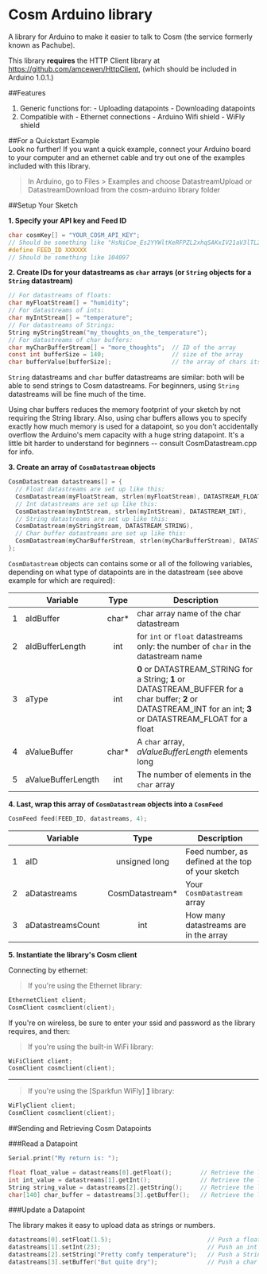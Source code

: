 Cosm Arduino library
================

A library for Arduino to make it easier to talk to Cosm (the service formerly known as Pachube).

This library **requires** the HTTP Client library at https://github.com/amcewen/HttpClient, (which should be included in Arduino 1.0.1.)

##Features

   1. Generic functions for:
   	- Uploading datapoints
   	- Downloading datapoints
   2. Compatible with
   	- Ethernet connections
   	- Arduino Wifi shield
   	- WiFly shield
   	
##For a Quickstart Example  
Look no further!  If you want a quick example, connect your Arduino board to your computer and an ethernet cable and try out one of the examples included with this library.

>In Arduino, go to Files > Examples and choose DatastreamUpload or DatastreamDownload from the cosm-arduino library folder	

##Setup Your Sketch

**1. Specify your API key and Feed ID**
```c
char cosmKey[] = "YOUR_COSM_API_KEY";
// Should be something like "HsNiCoe_Es2YYWltKeRFPZL2xhqSAKxIV21aV3lTL2h5OD0g"
#define FEED_ID XXXXXX 
// Should be something like 104097
```

**2. Create IDs for your datastreams as `char` arrays (or `String` objects for a `String` datastream)**
```c
// For datastreams of floats:
char myFloatStream[] = "humidity";
// For datastreams of ints:
char myIntStream[] = "temperature";
// For datastreams of Strings:
String myStringStream("my_thoughts_on_the_temperature");
// For datastreams of char buffers:
char myCharBufferStream[] = "more_thoughts";  // ID of the array
const int bufferSize = 140;                   // size of the array
char bufferValue[bufferSize];                 // the array of chars itself
```

`String` datastreams and `char` buffer datastreams are similar: both will be able to send strings to Cosm datastreams. For beginners, using `String` datastreams will be fine much of the time. 

Using char buffers reduces the memory footprint of your sketch by not requiring the String library.  Also, using char buffers allows you to specify exactly how much memory is used for a datapoint, so you don't accidentally overflow the Arduino's mem capacity with a huge string datapoint.  It's a little bit harder to understand for beginners -- consult CosmDatastream.cpp for info.

**3. Create an array of `CosmDatastream` objects**
```c
CosmDatastream datastreams[] = {
  // Float datastreams are set up like this:
  CosmDatastream(myFloatStream, strlen(myFloatStream), DATASTREAM_FLOAT),
  // Int datastreams are set up like this:
  CosmDatastream(myIntStream, strlen(myIntStream), DATASTREAM_INT),
  // String datastreams are set up like this:
  CosmDatastream(myStringStream, DATASTREAM_STRING),
  // Char buffer datastreams are set up like this:
  CosmDatastream(myCharBufferStream, strlen(myCharBufferStream), DATASTREAM_BUFFER, bufferValue, bufferSize),
};
```
`CosmDatastream` objects can contains some or all of the following variables, depending on what type of datapoints are in the datastream (see above example for which are required):

| | Variable | Type | Description |
|---|---|:---:|---|
| 1     | aIdBuffer | char*|char array name of the char datastream
| 2     | aIdBufferLength |  int |for `int` or `float` datastreams only: the number of  `char` in the datastream name
| 3 | aType | int |**0** or DATASTREAM_STRING for a String; **1** or DATASTREAM_BUFFER for a char buffer; **2** or DATASTREAM_INT for an int; **3** or DATASTREAM_FLOAT for a float
| 4 | aValueBuffer | char* | A `char` array, _aValueBufferLength_ elements long
| 5 | aValueBufferLength | int | The number of elements in the `char` array

    
**4. Last, wrap this array of `CosmDatastream` objects into a `CosmFeed`**
```c	
CosmFeed feed(FEED_ID, datastreams, 4);
```

| | Variable | Type | Description |
|---|---|:---:|---|
| 1     | aID | unsigned long | Feed number, as defined at the top of your sketch
| 2     | aDatastreams | CosmDatastream* |Your `CosmDatastream` array
| 3 | aDatastreamsCount | int | How many datastreams are in the array

**5. Instantiate the library's Cosm client**

Connecting by ethernet:

>If you're using the Ethernet library:
```c
EthernetClient client;
CosmClient cosmclient(client);
```


If you're on wireless, be sure to enter your ssid and password as the library requires, and then:
>If you're using the built-in WiFi library:
```c
WiFiClient client;
CosmClient cosmclient(client);
```

---
>If you're using the [Sparkfun WiFly] [1] library:
```c
WiFlyClient client;
CosmClient cosmclient(client);	
```
[1]: https://github.com/jmr13031/WiFly-Shield

##Sending and Retrieving Cosm Datapoints

###Read a Datapoint
```c
Serial.print("My return is: ");

float float_value = datastreams[0].getFloat();        // Retrieve the latest datapoint in a float datastream
int int_value = datastreams[1].getInt();              // Retrieve the latest datapoint in an int datastream
String string_value = datastreams[2].getString();     // Retrieve the latest datapoint in a String datastream
char[140] char_buffer = datastreams[3].getBuffer();   // Retrieve the latest datapoint in a char buffer datastream
```

###Update a Datapoint

The library makes it easy to upload data as strings or numbers.
```c
datastreams[0].setFloat(1.5);                           // Push a float datapoint
datastreams[1].setInt(23);                              // Push an int datapoint
datastreams[2].setString("Pretty comfy temperature");   // Push a String datapoint
datastreams[3].setBuffer("But quite dry");              // Push a char buffer datapoint
```